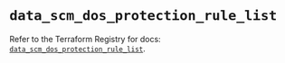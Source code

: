 # `data_scm_dos_protection_rule_list`

Refer to the Terraform Registry for docs: [`data_scm_dos_protection_rule_list`](https://registry.terraform.io/providers/paloaltonetworks/scm/1.0.2/docs/data-sources/dos_protection_rule_list).
